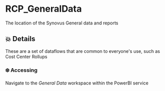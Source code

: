 # RCP_GeneralData
The location of the Synovus General data and reports

## :boom: Details
These are a set of dataflows that are common to everyone's use, such as Cost Center Rollups

### :snowflake: Accessing
Navigate to the *General Data* workspace within the PowerBI service


